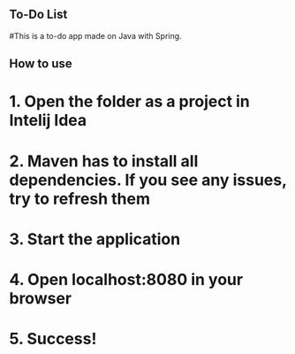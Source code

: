 ## To-Do List
#This is a to-do app made on Java with Spring.

## How to use
# 1. Open the folder as a project in Intelij Idea
# 2. Maven has to install all dependencies. If you see any issues, try to refresh them
# 3. Start the application
# 4. Open localhost:8080 in your browser
# 5. Success!

